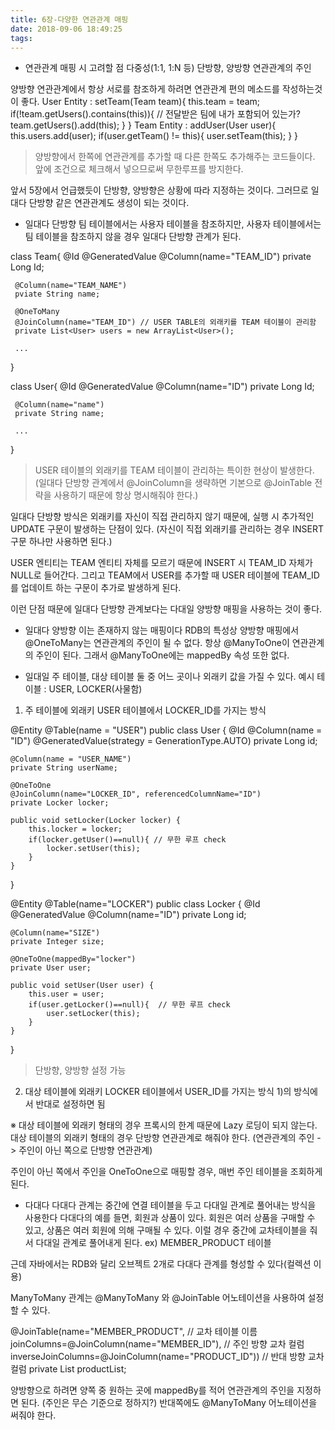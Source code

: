 ```yaml
---
title: 6장-다양한 연관관계 매핑
date: 2018-09-06 18:49:25
tags:
---
```


- 연관관계 매핑 시 고려할 점
다중성(1:1, 1:N 등)
단방향, 양방향
연관관계의 주인

양방향 연관관계에서 항상 서로를 참조하게 하려면 연관관계 편의 메소드를 작성하는것이 좋다.
User Entity :
setTeam(Team team){
     this.team = team;
     if(!team.getUsers().contains(this)){     // 전달받은 팀에 내가 포함되어 있는가?
          team.getUsers().add(this);
     }
}
Team Entity :
addUser(User user){
     this.users.add(user);
     if(user.getTeam() != this){
          user.setTeam(this);
     }
}
> 양방향에서 한쪽에 연관관계를 추가할 때 다른 한쪽도 추가해주는 코드들이다.
앞에 조건으로 체크해서 넣으므로써 무한루프를 방지한다.

앞서 5장에서 언급했듯이 단방향, 양방향은 상황에 따라 지정하는 것이다.
그러므로 일대다 단방향 같은 연관관계도 생성이 되는 것이다.

- 일대다 단방향
팀 테이블에서는 사용자 테이블을 참조하지만,
사용자 테이블에서는 팀 테이블을 참조하지 않을 경우 일대다 단방향 관계가 된다.

class Team{
     @Id @GeneratedValue
     @Column(name="TEAM_ID")
     private Long Id;

     @Column(name="TEAM_NAME")
     pviate String name;

     @OneToMany
     @JoinColumn(name="TEAM_ID") // USER TABLE의 외래키를 TEAM 테이블이 관리함
     private List<User> users = new ArrayList<User>();

     ...
}

class User{
     @Id @GeneratedValue
     @Column(name="ID")
     private Long Id;

     @Column(name="name")
     private String name;

     ...
}
> USER 테이블의 외래키를 TEAM 테이블이 관리하는 특이한 현상이 발생한다.
(일대다 단방향 관계에서 @JoinColumn을 생략하면 기본으로 @JoinTable 전략을 사용하기 때문에 항상 명시해줘야 한다.)

일대다 단방향 방식은 외래키를 자신이 직접 관리하지 않기 때문에, 실행 시 추가적인 UPDATE 구문이 발생하는 단점이 있다.
(자신이 직접 외래키를 관리하는 경우 INSERT 구문 하나만 사용하면 된다.)

USER 엔티티는 TEAM 엔티티 자체를 모르기 때문에 INSERT 시 TEAM_ID 자체가 NULL로 들어간다.
그리고 TEAM에서 USER를 추가할 때 USER 테이블에 TEAM_ID를 업데이트 하는 구문이 추가로 발생하게 된다.

이런 단점 때문에 일대다 단방향 관계보다는 다대일 양방향 매핑을 사용하는 것이 좋다.

- 일대다 양방향
이는 존재하지 않는 매핑이다
RDB의 특성상 양방향 매핑에서 @OneToMany는 연관관계의 주인이 될 수 없다. 항상 @ManyToOne이 연관관계의 주인이 된다.
그래서 @ManyToOne에는 mappedBy 속성 또한 없다.

- 일대일
주 테이블, 대상 테이블 둘 중 어느 곳이나 외래키 값을 가질 수 있다.
예시 테이블 : USER, LOCKER(사물함)

1) 주 테이블에 외래키
USER 테이블에서 LOCKER_ID를 가지는 방식

@Entity
@Table(name = "USER")
public class User {
    @Id
    @Column(name = "ID")
    @GeneratedValue(strategy = GenerationType.AUTO)
    private Long id;

    @Column(name = "USER_NAME")
    private String userName;

    @OneToOne
    @JoinColumn(name="LOCKER_ID", referencedColumnName="ID")
    private Locker locker;

    public void setLocker(Locker locker) {
        this.locker = locker;
        if(locker.getUser()==null){ // 무한 루프 check
            locker.setUser(this);
        }
    }
}

@Entity
@Table(name="LOCKER")
public class Locker {
    @Id @GeneratedValue
    @Column(name="ID")
    private Long id;

    @Column(name="SIZE")
    private Integer size;

    @OneToOne(mappedBy="locker")
    private User user;

    public void setUser(User user) {
        this.user = user;
        if(user.getLocker()==null){  // 무한 루프 check
            user.setLocker(this);
        }
    }
}
> 단방향, 양방향 설정 가능

2) 대상 테이블에 외래키
LOCKER 테이블에서 USER_ID를 가지는 방식
1)의 방식에서 반대로 설정하면 됨

※ 대상 테이블에 외래키 형태의 경우 프록시의 한계 때문에 Lazy 로딩이 되지 않는다.
대상 테이블의 외래키 형태의 경우 단방향 연관관계로 해줘야 한다.
(연관관계의 주인 -> 주인이 아닌 쪽으로 단방향 연관관계)

주인이 아닌 쪽에서 주인을 OneToOne으로 매핑할 경우,  매번 주인 테이블을 조회하게 된다.



- 다대다
다대다 관계는 중간에 연결 테이블을 두고 다대일 관계로 풀어내는 방식을 사용한다
다대다의 예를 들면, 회원과 상품이 있다.
회원은 여러 상품을 구매할 수 있고, 상품은 여러 회원에 의해 구매될 수 있다.
이럴 경우 중간에 교차테이블을 줘서 다대일 관계로 풀어내게 된다. ex) MEMBER_PRODUCT 테이블

근데 자바에서는 RDB와 달리 오브젝트 2개로 다대다 관계를 형성할 수 있다(컬렉션 이용)


ManyToMany 관계는 @ManyToMany 와 @JoinTable 어노테이션을 사용하여 설정할 수 있다.

@JoinTable(name="MEMBER_PRODUCT", // 교차 테이블 이름
joinColumns=@JoinColumn(name="MEMBER_ID"), // 주인 방향 교차 컬럼
inverseJoinColumns=@JoinColumn(name="PRODUCT_ID")) // 반대 방향 교차 컬럼
private List<Product> productList;

양방향으로 하려면 양쪽 중 원하는 곳에 mappedBy를 적어 연관관계의 주인을 지정하면 된다. (주인은 무슨 기준으로 정하지?)
반대쪽에도 @ManyToMany 어노테이션을 써줘야 한다.

<!-- more -->